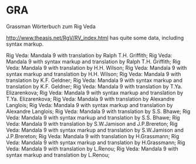# GRA
Grassman Wörterbuch zum Rig Veda

http://www.theasis.net/RgV/RV_index.html has quite some data, including syntax markup.

Rig Veda: Mandala 9 with translation by Ralph T.H. Griffith;
Rig Veda: Mandala 9 with syntax markup and translation by Ralph T.H. Griffith;
Rig Veda: Mandala 9 with translation by H.H. Wilson;
Rig Veda: Mandala 9 with syntax markup and translation by H.H. Wilson;
Rig Veda: Mandala 9 with translation by K.F. Geldner;
Rig Veda: Mandala 9 with syntax markup and translation by K.F. Geldner;
Rig Veda: Mandala 9 with translation by T.Ya. Elizarenkova;
Rig Veda: Mandala 9 with syntax markup and translation by T.Ya. Elizarenkova;
Rig Veda: Mandala 9 with translation by Alexandre Langlois;
Rig Veda: Mandala 9 with syntax markup and translation by Alexandre Langlois;
Rig Veda: Mandala 9 with translation by S.S. Bhawe;
Rig Veda: Mandala 9 with syntax markup and translation by S.S. Bhawe;
Rig Veda: Mandala 9 with translation by S.W.Jamison and J.P.Brereton;
Rig Veda: Mandala 9 with syntax markup and translation by S.W.Jamison and J.P.Brereton;
Rig Veda: Mandala 9 with translation by H.Grassmann;
Rig Veda: Mandala 9 with syntax markup and translation by H.Grassmann;
Rig Veda: Mandala 9 with translation by L.Renou;
Rig Veda: Mandala 9 with syntax markup and translation by L.Renou;

